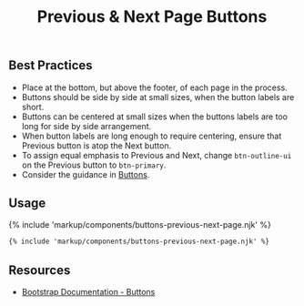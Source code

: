 ﻿---
title: Previous & Next Page Buttons
summary: Previous & Next Page Buttons allow users to move through a sequential process.
tags: components, buttons
layout: page-guide
eleventyNavigation:
  key: Previous and Next Page Buttons
  parent: Components
  order: 80
  excerpt: Previous & Next Page Buttons allow users to move through a sequential process.
  img: /img/illustrations/illus-buttons-back-fwd.svg
---

## Best Practices

- Place at the bottom, but above the footer, of each page in the process.
- Buttons should be side by side at small sizes, when the button labels are short.
- Buttons can be centered at small sizes when the buttons labels are too long for side by side arrangement.
- When button labels are long enough to require centering, ensure that Previous button is atop the Next button.
- To assign equal emphasis to Previous and Next, change `btn-outline-ui` on the Previous button to `btn-primary`.
- Consider the guidance in [Buttons](/components/buttons/).

## Usage

{% include 'markup/components/buttons-previous-next-page.njk' %}

``` html
{% include 'markup/components/buttons-previous-next-page.njk' %}
```

## Resources

* <a href="https://getbootstrap.com/docs/5.1/components/buttons/" target="_blank">Bootstrap Documentation - Buttons</a>
